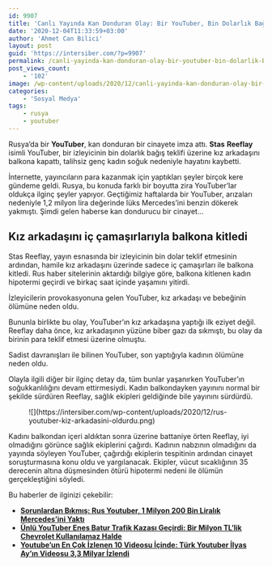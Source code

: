 ```yaml
---
id: 9907
title: 'Canlı Yayında Kan Donduran Olay: Bir YouTuber, Bin Dolarlık Bağış Üzerine Kız Arkadaşının Ölümüne Neden Oldu'
date: '2020-12-04T11:33:59+03:00'
author: 'Ahmet Can Bilici'
layout: post
guid: 'https://intersiber.com/?p=9907'
permalink: /canli-yayinda-kan-donduran-olay-bir-youtuber-bin-dolarlik-bagis-uzerine-kiz-arkadasinin-olumune-neden-oldu/
post_views_count:
    - '102'
image: /wp-content/uploads/2020/12/canli-yayinda-kan-donduran-olay-bir-youtuber-bin-dolarlik-bagis-uzerine-kiz-arkadasinin-olumune-neden-oldu.png
categories:
    - 'Sosyal Medya'
tags:
    - rusya
    - youtuber
---
```


Rusya’da bir **YouTuber**, kan donduran bir cinayete imza attı. **Stas** **Reeflay** isimli YouTuber, bir izleyicinin bin dolarlık bağış teklifi üzerine kız arkadaşını balkona kapattı, talihsiz genç kadın soğuk nedeniyle hayatını kaybetti.

İnternette, yayıncıların para kazanmak için yaptıkları şeyler birçok kere gündeme geldi. Rusya, bu konuda farklı bir boyutta zira YouTuber’lar oldukça ilginç şeyler yapıyor. Geçtiğimiz haftalarda bir YouTuber, arızaları nedeniyle 1,2 milyon lira değerinde lüks Mercedes’ini benzin dökerek yakmıştı. Şimdi gelen haberse kan dondurucu bir cinayet…

## Kız arkadaşını iç çamaşırlarıyla balkona kitledi

Stas Reeflay, yayın esnasında bir izleyicinin bin dolar teklif etmesinin ardından, hamile kız arkadaşını üzerinde sadece iç çamaşırları ile balkona kitledi. Rus haber sitelerinin aktardığı bilgiye göre, balkona kitlenen kadın hipotermi geçirdi ve birkaç saat içinde yaşamını yitirdi.

İzleyicilerin provokasyonuna gelen YouTuber, kız arkadaşı ve bebeğinin ölümüne neden oldu.

Bununla birlikte bu olay, YouTuber’ın kız arkadaşına yaptığı ilk eziyet değil. Reeflay daha önce, kız arkadaşının yüzüne biber gazı da sıkmıştı, bu olay da birinin para teklif etmesi üzerine olmuştu.

Sadist davranışları ile bilinen YouTuber, son yaptığıyla kadının ölümüne neden oldu.

Olayla ilgili diğer bir ilginç detay da, tüm bunlar yaşanırken YouTuber’ın soğukkanlılığını devam ettirmesiydi. Kadın balkondayken yayınını normal bir şekilde sürdüren Reeflay, sağlık ekipleri geldiğinde bile yayınını sürdürdü.

<figure class="wp-block-image size-large">![](https://intersiber.com/wp-content/uploads/2020/12/rus-youtuber-kiz-arkadasini-oldurdu.png)</figure>Kadını balkondan içeri aldıktan sonra üzerine battaniye örten Reeflay, iyi olmadığını görünce sağlık ekiplerini çağırdı. Kadının nabzının olmadığını da yayında söyleyen YouTuber, çağırdığı ekiplerin tespitinin ardından cinayet soruşturmasına konu oldu ve yargılanacak. Ekipler, vücut sıcaklığının 35 derecenin altına düşmesinden ötürü hipotermi nedeni ile ölümün gerçekleştiğini söyledi.

Bu haberler de ilginizi çekebilir:

- **[Sorunlardan Bıkmış: Rus Youtuber, 1 Milyon 200 Bin Liralık Mercedes’ini Yaktı](https://intersiber.com/sorunlardan-bikmis-rus-youtuber-1-milyon-200-bin-liralik-mercedesini-yakti/)**
- **[Ünlü YouTuber Enes Batur Trafik Kazası Geçirdi: Bir Milyon TL’lik Chevrolet Kullanılamaz Halde](https://intersiber.com/unlu-youtuber-enes-batur-trafik-kazasi-gecirdi-bir-milyon-tllik-chevrolet-kullanilamaz-halde/)**
- **[Youtube’un En Çok İzlenen 10 Videosu İçinde: Türk Youtuber İlyas Ay’ın Videosu 3,3 Milyar İzlendi](https://intersiber.com/youtubeun-en-cok-izlenen-10-videosu-icinde-turk-youtuber-ilyas-ayin-videosu-33-milyar-izlendi/)**